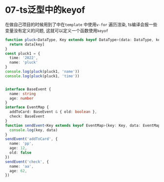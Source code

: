 # 07-ts泛型中的keyof

在做自己项目的时候用到了中在`template` 中使用`v-for` 遍历渲染, ts编译会报一些变量没有定义的问题, 这就可以定义一个函数使用`keyof`
```typescript
function pluck<DataType, Key extends keyof DataType>(data: DataType, key: Key): DataType[Key] {
  return data[key]
}
const pluck1 = {
  time: '2022',
  name: 'pluck'
}
console.log(pluck(pluck1, 'name'))
console.log(pluck(pluck1, 'time'))


interface BaseEvent {
  name: string
  age: number
}
interface EventMap {
  addToCard: BaseEvent & { old: boolean },
  check: BaseEvent
}
function sendEvent<Key extends keyof EventMap>(key: Key, data: EventMap[Key]): void {
  console.log(key, data)
}
sendEvent('addToCard', {
  name: 'pp',
  age: 12,
  old: false
})
sendEvent('check', {
  name: 'aa',
  age: 62,
})
```